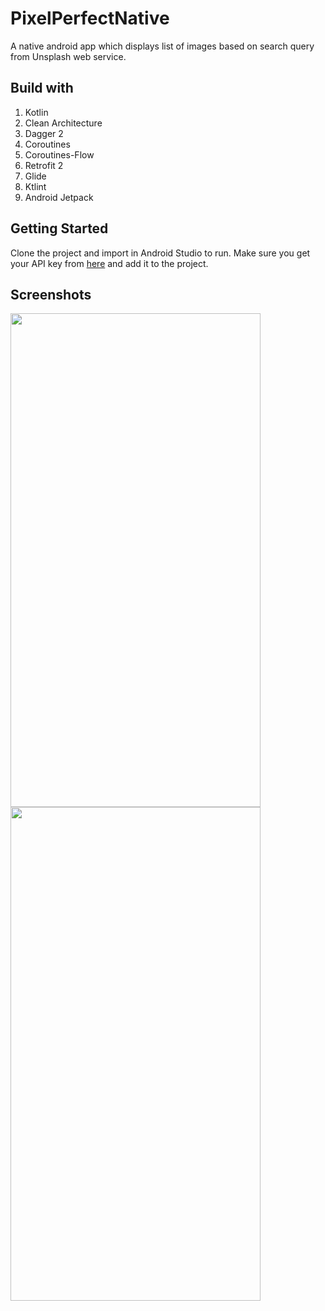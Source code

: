 # PixelPerfectNative
A native android app which displays list of images based on search query from Unsplash web service.

## Build with

1. Kotlin
2. Clean Architecture
3. Dagger 2
4. Coroutines
5. Coroutines-Flow
6. Retrofit 2
7. Glide
8. Ktlint
9. Android Jetpack


## Getting Started

Clone the project and import in Android Studio to run. Make sure you get your API key from [here](https://unsplash.com/developers) and add it to the project.

## Screenshots

<img src="https://user-images.githubusercontent.com/14856659/70650305-de533300-1c74-11ea-8733-81a85454138a.png" width="400" height="790"> <img src="https://user-images.githubusercontent.com/14856659/70650393-03e03c80-1c75-11ea-949f-e8b0df5d9b0e.png" width="400" height="790">

